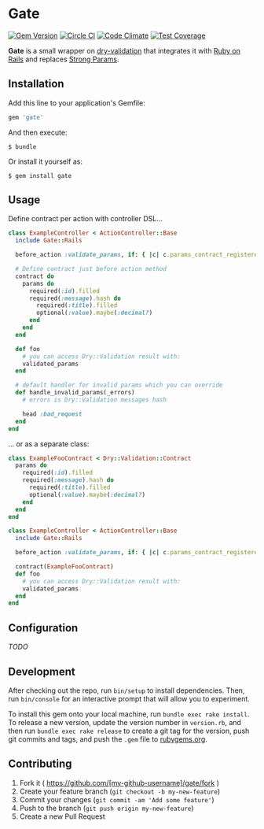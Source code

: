 # Gate

[![Gem Version](https://badge.fury.io/rb/gate.svg)](http://badge.fury.io/rb/gate)
[![Circle CI](https://circleci.com/gh/monterail/gate.svg?style=shield)](https://circleci.com/gh/monterail/gate)
[![Code Climate](https://codeclimate.com/github/monterail/gate/badges/gpa.svg)](https://codeclimate.com/github/monterail/gate)
[![Test Coverage](https://codeclimate.com/github/monterail/gate/badges/coverage.svg)](https://codeclimate.com/github/monterail/gate/coverage)

**Gate** is a small wrapper on [dry-validation](http://dry-rb.org/gems/dry-validation/) that integrates it with [Ruby on Rails](https://rubyonrails.org/) and replaces [Strong Params](http://api.rubyonrails.org/classes/ActionController/Parameters.html).

## Installation

Add this line to your application's Gemfile:

```ruby
gem 'gate'
```

And then execute:

    $ bundle

Or install it yourself as:

    $ gem install gate

## Usage

Define contract per action with controller DSL...

```ruby
class ExampleController < ActionController::Base
  include Gate::Rails

  before_action :validate_params, if: { |c| c.params_contract_registered? }

  # Define contract just before action method
  contract do
    params do
      required(:id).filled
      required(:message).hash do
        required(:title).filled
        optional(:value).maybe(:decimal?)
      end
    end
  end

  def foo
    # you can access Dry::Validation result with:
    validated_params
  end

  # default handler for invalid params which you can override
  def handle_invalid_params(_errors)
    # errors is Dry::Validation messages hash

    head :bad_request
  end
end
```

... or as a separate class:

```ruby
class ExampleFooContract < Dry::Validation::Contract
  params do
    required(:id).filled
    required(:message).hash do
      required(:title).filled
      optional(:value).maybe(:decimal?)
    end
  end
end

class ExampleController < ActionController::Base
  include Gate::Rails

  before_action :validate_params, if: { |c| c.params_contract_registered? }

  contract(ExampleFooContract)
  def foo
    # you can access Dry::Validation result with:
    validated_params
  end
end
```

## Configuration

*TODO*

## Development

After checking out the repo, run `bin/setup` to install dependencies. Then, run `bin/console` for an interactive prompt that will allow you to experiment.

To install this gem onto your local machine, run `bundle exec rake install`. To release a new version, update the version number in `version.rb`, and then run `bundle exec rake release` to create a git tag for the version, push git commits and tags, and push the `.gem` file to [rubygems.org](https://rubygems.org).

## Contributing

1. Fork it ( https://github.com/[my-github-username]/gate/fork )
2. Create your feature branch (`git checkout -b my-new-feature`)
3. Commit your changes (`git commit -am 'Add some feature'`)
4. Push to the branch (`git push origin my-new-feature`)
5. Create a new Pull Request
